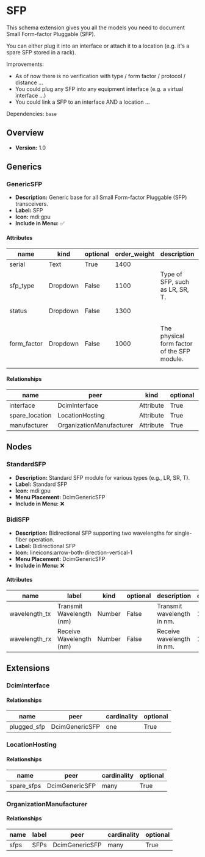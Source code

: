 # SFP

This schema extension gives you all the models you need to document Small Form-factor Pluggable (SFP).

You can either plug it into an interface or attach it to a location (e.g. it's a spare SFP stored in a rack).

Improvements:

- As of now there is no verification with type / form factor / protocol / distance ...
- You could plug any SFP into any equipment interface (e.g. a virtual interface ...)
- You could link a SFP to an interface AND a location ...

Dependencies: `base`

## Overview

- **Version:** 1.0

## Generics

### GenericSFP

- **Description:** Generic base for all Small Form-factor Pluggable (SFP) transceivers.
- **Label:** SFP
- **Icon:** mdi:gpu
- **Include in Menu:** ✅

#### Attributes

| name | kind | optional | order_weight | description | choices | default_value |
| ---- | ---- | -------- | ------------ | ----------- | ------- | ------------- |
| serial | Text | True | 1400 |  | \`\` |  |
| sfp\_type | Dropdown | False | 1100 | Type of SFP, such as LR, SR, T\. | \`lr, sr, lrm, t, sr4, lr4, zr, er, dac, aoc\` |  |
| status | Dropdown | False | 1300 |  | \`plugged, spare, decommissioned\` | plugged |
| form\_factor | Dropdown | False | 1000 | The physical form factor of the SFP module\. | \`sfp, sfp\_plus, qsfp, qsfp\_plus, qsfp28, qsfp\_dd, cfp, cfp2, cfp4, xfp, sfp56, qsfp56, osfp\` |  |

#### Relationships

| name | peer | kind | optional | cardinality | order_weight |
| ---- | ---- | ---- | -------- | ----------- | ------------ |
| interface | DcimInterface | Attribute | True | one | 1200 |
| spare\_location | LocationHosting | Attribute | True | one | 1500 |
| manufacturer | OrganizationManufacturer | Attribute | True | one | 1350 |

## Nodes

### StandardSFP

- **Description:** Standard SFP module for various types (e.g., LR, SR, T).
- **Label:** Standard SFP
- **Icon:** mdi:gpu
- **Menu Placement:** DcimGenericSFP
- **Include in Menu:** ❌

### BidiSFP

- **Description:** Bidirectional SFP supporting two wavelengths for single-fiber operation.
- **Label:** Bidirectional SFP
- **Icon:** lineicons:arrow-both-direction-vertical-1
- **Menu Placement:** DcimGenericSFP
- **Include in Menu:** ❌

#### Attributes

| name | label | kind | optional | description | order_weight |
| ---- | ----- | ---- | -------- | ----------- | ------------ |
| wavelength\_tx | Transmit Wavelength \(nm\) | Number | False | Transmit wavelength in nm\. | 1175 |
| wavelength\_rx | Receive Wavelength \(nm\) | Number | False | Receive wavelength in nm\. | 1150 |

## Extensions

### DcimInterface

#### Relationships

| name | peer | cardinality | optional |
| ---- | ---- | ----------- | -------- |
| plugged\_sfp | DcimGenericSFP | one | True |

### LocationHosting

#### Relationships

| name | peer | cardinality | optional |
| ---- | ---- | ----------- | -------- |
| spare\_sfps | DcimGenericSFP | many | True |

### OrganizationManufacturer

#### Relationships

| name | label | peer | cardinality | optional |
| ---- | ----- | ---- | ----------- | -------- |
| sfps | SFPs | DcimGenericSFP | many | True |
